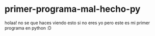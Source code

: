 # primer-programa-mal-hecho-py
holaa! no se que haces viendo esto si no eres yo pero este es mi primer programa en python :D

